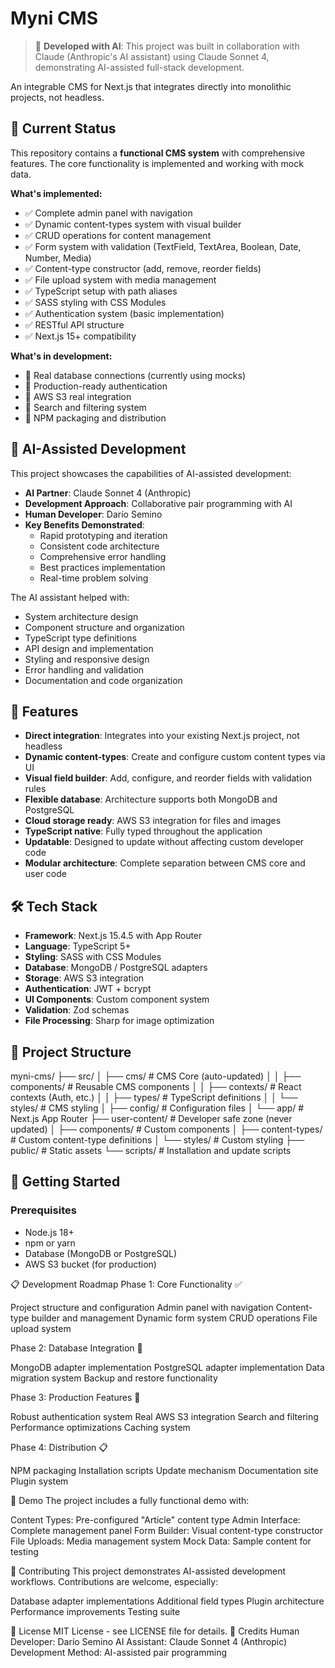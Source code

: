 # Myni CMS

> 🤖 **Developed with AI**: This project was built in collaboration with Claude (Anthropic's AI assistant) using Claude Sonnet 4, demonstrating AI-assisted full-stack development.

An integrable CMS for Next.js that integrates directly into monolithic projects, not headless.

## 🚧 Current Status

This repository contains a **functional CMS system** with comprehensive features. The core functionality is implemented and working with mock data.

**What's implemented:**

- ✅ Complete admin panel with navigation
- ✅ Dynamic content-types system with visual builder
- ✅ CRUD operations for content management
- ✅ Form system with validation (TextField, TextArea, Boolean, Date, Number, Media)
- ✅ Content-type constructor (add, remove, reorder fields)
- ✅ File upload system with media management
- ✅ TypeScript setup with path aliases
- ✅ SASS styling with CSS Modules
- ✅ Authentication system (basic implementation)
- ✅ RESTful API structure
- ✅ Next.js 15+ compatibility

**What's in development:**

- 🔄 Real database connections (currently using mocks)
- 🔄 Production-ready authentication
- 🔄 AWS S3 real integration
- 🔄 Search and filtering system
- 🔄 NPM packaging and distribution

## 🤖 AI-Assisted Development

This project showcases the capabilities of AI-assisted development:

- **AI Partner**: Claude Sonnet 4 (Anthropic)
- **Development Approach**: Collaborative pair programming with AI
- **Human Developer**: Darío Semino
- **Key Benefits Demonstrated**:
  - Rapid prototyping and iteration
  - Consistent code architecture
  - Comprehensive error handling
  - Best practices implementation
  - Real-time problem solving

The AI assistant helped with:

- System architecture design
- Component structure and organization
- TypeScript type definitions
- API design and implementation
- Styling and responsive design
- Error handling and validation
- Documentation and code organization

## 🚀 Features

- **Direct integration**: Integrates into your existing Next.js project, not headless
- **Dynamic content-types**: Create and configure custom content types via UI
- **Visual field builder**: Add, configure, and reorder fields with validation rules
- **Flexible database**: Architecture supports both MongoDB and PostgreSQL
- **Cloud storage ready**: AWS S3 integration for files and images
- **TypeScript native**: Fully typed throughout the application
- **Updatable**: Designed to update without affecting custom developer code
- **Modular architecture**: Complete separation between CMS core and user code

## 🛠️ Tech Stack

- **Framework**: Next.js 15.4.5 with App Router
- **Language**: TypeScript 5+
- **Styling**: SASS with CSS Modules
- **Database**: MongoDB / PostgreSQL adapters
- **Storage**: AWS S3 integration
- **Authentication**: JWT + bcrypt
- **UI Components**: Custom component system
- **Validation**: Zod schemas
- **File Processing**: Sharp for image optimization

## 📁 Project Structure

myni-cms/
├── src/
│ ├── cms/ # CMS Core (auto-updated)
│ │ ├── components/ # Reusable CMS components
│ │ ├── contexts/ # React contexts (Auth, etc.)
│ │ ├── types/ # TypeScript definitions
│ │ └── styles/ # CMS styling
│ ├── config/ # Configuration files
│ └── app/ # Next.js App Router
├── user-content/ # Developer safe zone (never updated)
│ ├── components/ # Custom components
│ ├── content-types/ # Custom content-type definitions
│ └── styles/ # Custom styling
├── public/ # Static assets
└── scripts/ # Installation and update scripts

## 🚀 Getting Started

### Prerequisites

- Node.js 18+
- npm or yarn
- Database (MongoDB or PostgreSQL)
- AWS S3 bucket (for production)

📋 Development Roadmap
Phase 1: Core Functionality ✅

Project structure and configuration
Admin panel with navigation
Content-type builder and management
Dynamic form system
CRUD operations
File upload system

Phase 2: Database Integration 🔄

MongoDB adapter implementation
PostgreSQL adapter implementation
Data migration system
Backup and restore functionality

Phase 3: Production Features 🔄

Robust authentication system
Real AWS S3 integration
Search and filtering
Performance optimizations
Caching system

Phase 4: Distribution 📋

NPM packaging
Installation scripts
Update mechanism
Documentation site
Plugin system

🎯 Demo
The project includes a fully functional demo with:

Content Types: Pre-configured "Article" content type
Admin Interface: Complete management panel
Form Builder: Visual content-type constructor
File Uploads: Media management system
Mock Data: Sample content for testing

🤝 Contributing
This project demonstrates AI-assisted development workflows. Contributions are welcome, especially:

Database adapter implementations
Additional field types
Plugin architecture
Performance improvements
Testing suite

📄 License
MIT License - see LICENSE file for details.
👥 Credits
Human Developer: Darío Semino
AI Assistant: Claude Sonnet 4 (Anthropic)
Development Method: AI-assisted pair programming
